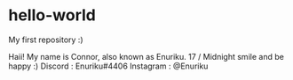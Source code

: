 # hello-world
My first repository :)

Haii!
My name is Connor, also known as Enuriku.
17 / Midnight
smile and be happy :)
Discord : Enuriku#4406
Instagram : @Enuriku
